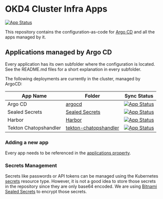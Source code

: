 # OKD4 Cluster Infra Apps

[![App Status](https://argocd.apps.origin.baloise.dev/api/badge?name=okd4-cluster-infra-apps-apps)](https://argocd.apps.origin.baloise.dev/applications/okd4-cluster-infra-apps-apps)

This repository contains the configuration-as-code for [Argo CD](https://argoproj.github.io/argo-cd/) and all the apps managed by it.

## Applications managed by Argo CD
Every application has its own subfolder where the configuration is located. See the README.md files for a short explanation in every subfolder.

The following deployments are currently in the cluster, managed by ArgoCD:

| App Name              | Folder                                        | Sync Status                         |
| --------------------- | --------------------------------------------- | ------------------------------------| 
| Argo CD               |[argocd](argocd)                               |[![App Status](https://argocd.apps.origin.baloise.dev/api/badge?name=argocd)](https://argocd.apps.origin.baloise.dev/applications/argocd)|
| Sealed Secrets        |[Sealed Secrets](sealed-secrets)               |[![App Status](https://argocd.apps.origin.baloise.dev/api/badge?name=sealed-secrets)](https://argocd.apps.origin.baloise.dev/applications/sealed-secrets)|
| Harbor                |[Harbor](harbor)                               |[![App Status](https://argocd.apps.origin.baloise.dev/api/badge?name=harbor)](https://argocd.apps.origin.baloise.dev/applications/harbor)|
| Tekton Chatopshandler |[tekton-chatopshandler](tekton-chatopshandler) |[![App Status](https://argocd.apps.origin.baloise.dev/api/badge?name=tekton-chatopshandler)](https://argocd.apps.origin.baloise.dev/applications/tekton-chatopshandler)|
  
### Adding a new app
Every app needs to be referenced in the [applications property](https://github.com/baloise-incubator/okd4-apps-root-config/blob/master/apps/okd4-cluster-infra-apps.yaml#L24).

### Secrets Management
Secrets like passwords or API tokens can be managed using the Kubernetes [secrets](https://kubernetes.io/docs/concepts/configuration/secret/) resource type. However, it is not a good idea to store those secrets in the repository since they are only base64 encoded. We are using [Bitnami Sealed Secrets](sealed-secrets) to encrypt those secrets.



